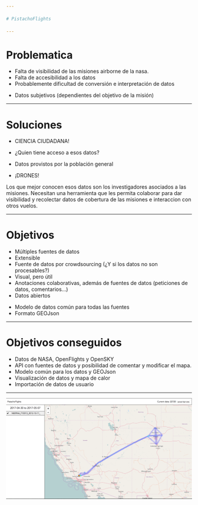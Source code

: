 ```yaml
---

# PistachoFlights

---
```


# Problematica

- Falta de visibilidad de las misiones airborne de la nasa.
- Falta de accesibilidad a los datos
- Probablemente dificultad de conversión e interpretación de datos
+ Datos subjetivos (dependientes del objetivo de la misión)


---

# Soluciones

- CIENCIA CIUDADANA!
+ ¿Quien tiene acceso a esos datos?
- Datos provistos por la población general
+ ¡DRONES!

Los que mejor conocen esos datos son los investigadores asociados
a las misiones. Necesitan una herramienta que les permita colaborar para
dar visibilidad y recolectar datos de cobertura de las misiones e
interaccion con otros vuelos.

---

# Objetivos

- Múltiples fuentes de datos
- Extensible
- Fuente de datos por crowdsourcing (¿Y si los datos no son procesables?)
- Visual, pero útil
- Anotaciones colaborativas, además de fuentes de datos
  (peticiones de datos, comentarios...)
- Datos abiertos
+ Modelo de datos común para todas las fuentes
+ Formato GEOJson

---

# Objetivos conseguidos

- Datos de NASA, OpenFlights y OpenSKY
- API con fuentes de datos y posibilidad de comentar y modificar el mapa.
- Modelo común para los datos y GEOJson
- Visualización de datos y mapa de calor
- Importación de datos de usuario

---

![Captura](https://raw.githubusercontent.com/PistachoSoft/SpaceApps2017/develop/doc/screenshot.png)
